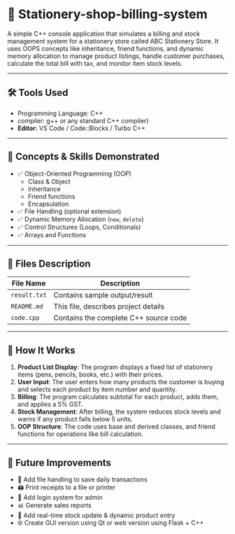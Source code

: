 # 📘 Stationery-shop-billing-system
A simple C++ console application that simulates a billing and stock management system for a stationery store called ABC Stationery Store. It uses OOPS concepts like inheritance, friend functions, and dynamic memory allocation to manage product listings, handle customer purchases, calculate the total bill with tax, and monitor item stock levels.

---

## 🛠️ Tools Used

- Programming Language: C++
- compiler: g++ or any standard C++ compiler)
- **Editor:** VS Code / Code::Blocks / Turbo C++ 

---

## 🎯 Concepts & Skills Demonstrated

- ✅ Object-Oriented Programming (OOP)
  - Class & Object
  - Inheritance
  - Friend functions
  - Encapsulation
- ✅ File Handling (optional extension)
- ✅ Dynamic Memory Allocation (`new`, `delete`)
- ✅ Control Structures (Loops, Conditionals)
- ✅ Arrays and Functions

---

## 📁 Files Description

| File Name                   | Description                                  |
|----------------------------|----------------------------------------------|
| `result.txt`               | Contains sample output/result       |
| `README.md`                | This file, describes project details         |
| `code.cpp`                 | Contains the complete C++ source code      |

---

## 🧠 How It Works

1. **Product List Display**: The program displays a fixed list of stationery items (pens, pencils, books, etc.) with their prices.
2. **User Input**: The user enters how many products the customer is buying and selects each product by item number and quantity.
3. **Billing**: The program calculates subtotal for each product, adds them, and applies a 5% GST.
4. **Stock Management**: After billing, the system reduces stock levels and warns if any product falls below 5 units.
5. **OOP Structure**: The code uses base and derived classes, and friend functions for operations like bill calculation.

---

## 🚀 Future Improvements
- 📄 Add file handling to save daily transactions
- 🖨️ Print receipts to a file or printer
- 🧾 Add login system for admin
- 📊 Generate sales reports
- 🛒 Add real-time stock update & dynamic product entry
- 🌐 Create GUI version using Qt or web version using Flask + C++
